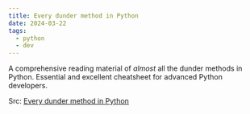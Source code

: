 ```yaml
---
title: Every dunder method in Python
date: 2024-03-22
tags:
  - python
  - dev
---
```


A comprehensive reading material of _almost_ all the dunder methods in Python.
Essential and excellent cheatsheet for advanced Python developers.

Src: [Every dunder method in Python](https://www.pythonmorsels.com/every-dunder-method/)
